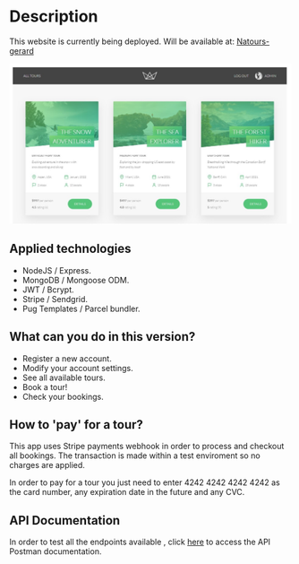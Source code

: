 # Description
This website is currently being deployed. Will be available at: [Natours-gerard](URL)

<p align="center">
    <img src="https://github.com/gerardgal/Natours-API/blob/master/public/img/screenshots/Home.jpg" alt="Home Page" />
</p>

## Applied technologies

- NodeJS / Express.
- MongoDB / Mongoose ODM.
- JWT / Bcrypt.
- Stripe / Sendgrid.
- Pug Templates / Parcel bundler.

## What can you do in this version?

- Register a new account.
- Modify your account settings.
- See all available tours.
- Book a tour!
- Check your bookings.

## How to 'pay' for a tour?

<p> This app uses Stripe payments webhook in order to process and checkout all bookings.
The transaction is made within a test enviroment so no charges are applied. </p>
<p> In order to pay for a tour you just need to enter 4242 4242 4242 4242 as the card number, any expiration date in the future and any CVC. </p>

## API Documentation

In order to test all the endpoints available , click [here](https://documenter.getpostman.com/view/15232621/UVksLtaP) to access the API Postman documentation.
